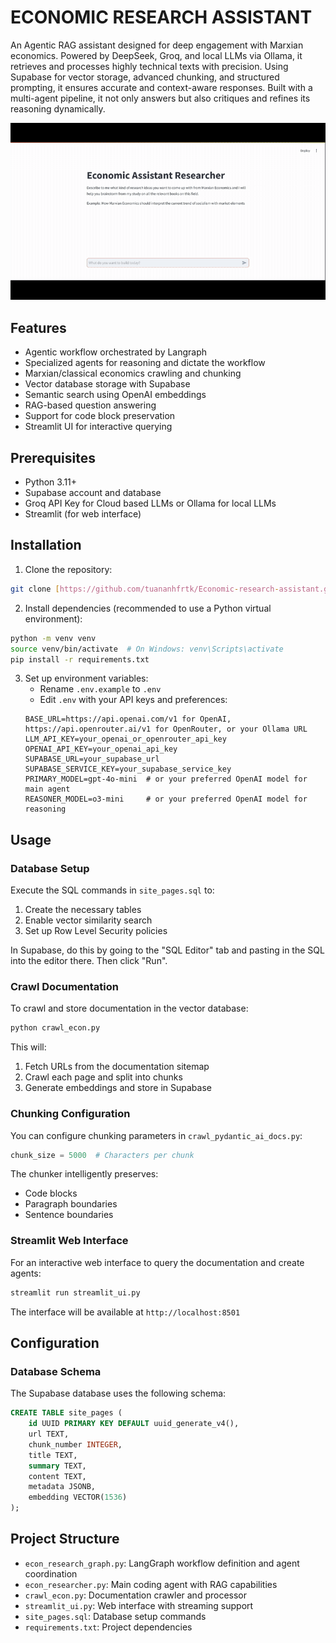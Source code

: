 # ECONOMIC RESEARCH ASSISTANT

An Agentic RAG assistant designed for deep engagement with Marxian economics. Powered by DeepSeek, Groq, and local LLMs via Ollama, it retrieves and processes highly technical texts with precision. Using Supabase for vector storage, advanced chunking, and structured prompting, it ensures accurate and context-aware responses. Built with a multi-agent pipeline, it not only answers but also critiques and refines its reasoning dynamically.


![Demo](media/screen.gif)


## Features

- Agentic workflow orchestrated by Langraph
- Specialized agents for reasoning and dictate the workflow
- Marxian/classical economics crawling and chunking
- Vector database storage with Supabase
- Semantic search using OpenAI embeddings
- RAG-based question answering
- Support for code block preservation
- Streamlit UI for interactive querying

## Prerequisites

- Python 3.11+
- Supabase account and database
- Groq API Key for Cloud based LLMs or  Ollama for local LLMs
- Streamlit (for web interface)

## Installation

1. Clone the repository:
```bash
git clone [https://github.com/tuananhfrtk/Economic-research-assistant.git]
```

2. Install dependencies (recommended to use a Python virtual environment):
```bash
python -m venv venv
source venv/bin/activate  # On Windows: venv\Scripts\activate
pip install -r requirements.txt
```

3. Set up environment variables:
   - Rename `.env.example` to `.env`
   - Edit `.env` with your API keys and preferences:
   ```env
   BASE_URL=https://api.openai.com/v1 for OpenAI, https://api.openrouter.ai/v1 for OpenRouter, or your Ollama URL
   LLM_API_KEY=your_openai_or_openrouter_api_key
   OPENAI_API_KEY=your_openai_api_key
   SUPABASE_URL=your_supabase_url
   SUPABASE_SERVICE_KEY=your_supabase_service_key
   PRIMARY_MODEL=gpt-4o-mini  # or your preferred OpenAI model for main agent
   REASONER_MODEL=o3-mini     # or your preferred OpenAI model for reasoning
   ```

## Usage

### Database Setup

Execute the SQL commands in `site_pages.sql` to:
1. Create the necessary tables
2. Enable vector similarity search
3. Set up Row Level Security policies

In Supabase, do this by going to the "SQL Editor" tab and pasting in the SQL into the editor there. Then click "Run".

### Crawl Documentation

To crawl and store documentation in the vector database:

```bash
python crawl_econ.py
```

This will:
1. Fetch URLs from the documentation sitemap
2. Crawl each page and split into chunks
3. Generate embeddings and store in Supabase

### Chunking Configuration

You can configure chunking parameters in `crawl_pydantic_ai_docs.py`:
```python
chunk_size = 5000  # Characters per chunk
```

The chunker intelligently preserves:
- Code blocks
- Paragraph boundaries
- Sentence boundaries

### Streamlit Web Interface

For an interactive web interface to query the documentation and create agents:

```bash
streamlit run streamlit_ui.py
```

The interface will be available at `http://localhost:8501`

## Configuration

### Database Schema

The Supabase database uses the following schema:
```sql
CREATE TABLE site_pages (
    id UUID PRIMARY KEY DEFAULT uuid_generate_v4(),
    url TEXT,
    chunk_number INTEGER,
    title TEXT,
    summary TEXT,
    content TEXT,
    metadata JSONB,
    embedding VECTOR(1536)
);
```

## Project Structure

- `econ_research_graph.py`: LangGraph workflow definition and agent coordination
- `econ_researcher.py`: Main coding agent with RAG capabilities
- `crawl_econ.py`: Documentation crawler and processor
- `streamlit_ui.py`: Web interface with streaming support
- `site_pages.sql`: Database setup commands
- `requirements.txt`: Project dependencies


